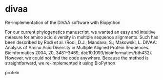 # divaa
Re-implementation of the DIVAA software with Biopython

For our current phylogenetics manuscript, we wanted an easy and intuitive measure for amino acid diversity in multiple sequence alignments. Such has been described by Rodi et al. (Rodi, D.J.; Mandava, S.; Makowski, L. DIVAA: Analysis of Amino Acid Diversity in Multiple Aligned Protein Sequences. Bioinformatics 2004, 20, 3481–3489, doi:10.1093/bioinformatics/bth432). However, we could not find the code anywhere. Because the method is straightforward, we re-implemented it using BioPython.

protein
